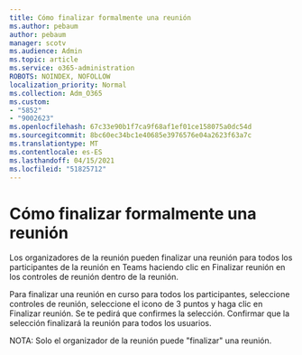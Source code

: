 ```yaml
---
title: Cómo finalizar formalmente una reunión
ms.author: pebaum
author: pebaum
manager: scotv
ms.audience: Admin
ms.topic: article
ms.service: o365-administration
ROBOTS: NOINDEX, NOFOLLOW
localization_priority: Normal
ms.collection: Adm_O365
ms.custom:
- "5852"
- "9002623"
ms.openlocfilehash: 67c33e90b1f7ca9f68af1ef01ce158075a0dc54d
ms.sourcegitcommit: 8bc60ec34bc1e40685e3976576e04a2623f63a7c
ms.translationtype: MT
ms.contentlocale: es-ES
ms.lasthandoff: 04/15/2021
ms.locfileid: "51825712"
---
```

# <a name="how-to-formally-end-a-meeting"></a>Cómo finalizar formalmente una reunión

Los organizadores de la reunión pueden finalizar una  reunión para todos los participantes de la reunión en Teams haciendo clic en Finalizar reunión en los controles de reunión dentro de la reunión.  

Para finalizar una reunión en curso para todos los participantes, seleccione controles de reunión, seleccione el icono de 3 puntos y haga clic en Finalizar reunión. Se te pedirá que confirmes la selección. Confirmar que la selección finalizará la reunión para todos los usuarios.

NOTA: Solo el organizador de la reunión puede "finalizar" una reunión.